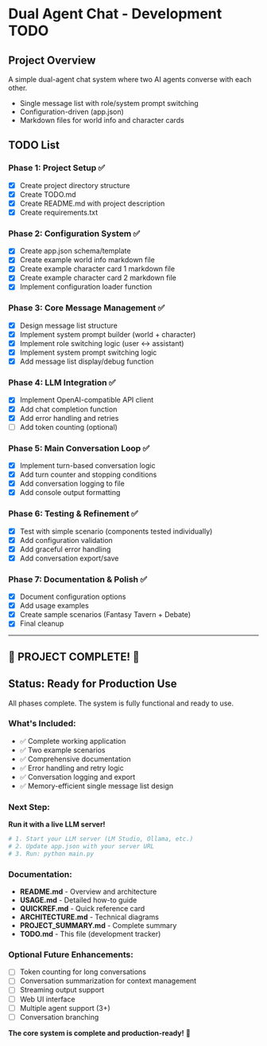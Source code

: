 # Dual Agent Chat - Development TODO

## Project Overview
A simple dual-agent chat system where two AI agents converse with each other.
- Single message list with role/system prompt switching
- Configuration-driven (app.json)
- Markdown files for world info and character cards

## TODO List

### Phase 1: Project Setup ✅
- [x] Create project directory structure
- [x] Create TODO.md
- [x] Create README.md with project description
- [x] Create requirements.txt

### Phase 2: Configuration System ✅
- [x] Create app.json schema/template
- [x] Create example world info markdown file
- [x] Create example character card 1 markdown file
- [x] Create example character card 2 markdown file
- [x] Implement configuration loader function

### Phase 3: Core Message Management ✅
- [x] Design message list structure
- [x] Implement system prompt builder (world + character)
- [x] Implement role switching logic (user ↔ assistant)
- [x] Implement system prompt switching logic
- [x] Add message list display/debug function

### Phase 4: LLM Integration ✅
- [x] Implement OpenAI-compatible API client
- [x] Add chat completion function
- [x] Add error handling and retries
- [ ] Add token counting (optional)

### Phase 5: Main Conversation Loop ✅
- [x] Implement turn-based conversation logic
- [x] Add turn counter and stopping conditions
- [x] Add conversation logging to file
- [x] Add console output formatting

### Phase 6: Testing & Refinement ✅
- [x] Test with simple scenario (components tested individually)
- [x] Add configuration validation
- [x] Add graceful error handling
- [x] Add conversation export/save

### Phase 7: Documentation & Polish ✅
- [x] Document configuration options
- [x] Add usage examples
- [x] Create sample scenarios (Fantasy Tavern + Debate)
- [x] Final cleanup

---

## 🎉 PROJECT COMPLETE! 🎉

## Status: Ready for Production Use

All phases complete. The system is fully functional and ready to use.

### What's Included:
- ✅ Complete working application
- ✅ Two example scenarios
- ✅ Comprehensive documentation
- ✅ Error handling and retry logic
- ✅ Conversation logging and export
- ✅ Memory-efficient single message list design

### Next Step: 
**Run it with a live LLM server!**

```bash
# 1. Start your LLM server (LM Studio, Ollama, etc.)
# 2. Update app.json with your server URL
# 3. Run: python main.py
```

### Documentation:
- **README.md** - Overview and architecture
- **USAGE.md** - Detailed how-to guide
- **QUICKREF.md** - Quick reference card
- **ARCHITECTURE.md** - Technical diagrams
- **PROJECT_SUMMARY.md** - Complete summary
- **TODO.md** - This file (development tracker)

### Optional Future Enhancements:
- [ ] Token counting for long conversations
- [ ] Conversation summarization for context management
- [ ] Streaming output support
- [ ] Web UI interface
- [ ] Multiple agent support (3+)
- [ ] Conversation branching

**The core system is complete and production-ready!** 🚀
